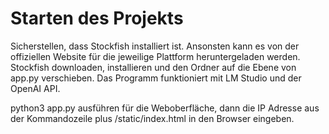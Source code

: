 # Starten des Projekts

Sicherstellen, dass Stockfish installiert ist. Ansonsten kann es von der offiziellen Website für die jeweilige Plattform heruntergeladen werden. Stockfish downloaden, installieren und den Ordner auf die Ebene von app.py verschieben. Das Programm funktioniert mit LM Studio und der OpenAI API.

python3 app.py ausführen für die Weboberfläche, dann die IP Adresse aus der Kommandozeile
plus /static/index.html in den Browser eingeben.

